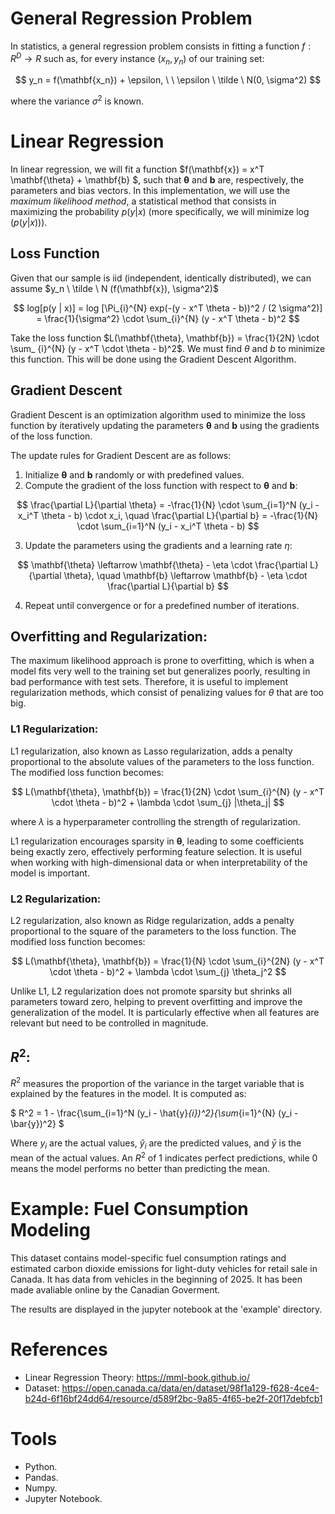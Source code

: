 # General Regression Problem
In statistics, a general regression problem consists in fitting a function $f: R^D \to R$ such as, for every instance $(x_n, y_n)$ of our training set:

$$
y_n = f(\mathbf{x_n}) + \epsilon, \ \ \epsilon \ \tilde \ N(0, \sigma^2)
$$

where the variance $\sigma^2$ is known.

# Linear Regression
In linear regression, we will fit a function $f(\mathbf{x}) = x^T \mathbf{\theta} + \mathbf{b} $, such that $\mathbf{\theta}$ and $\mathbf{b}$ are, respectively, the parameters and bias vectors. In this implementation, we will use the *maximum likelihood method*, a statistical method that consists in maximizing the probability $p(y | x)$ (more specifically, we will minimize $\log(p(y|x)))$.

## Loss Function
Given that our sample is iid (independent, identically distributed), we can assume $y_n \ \tilde \ N (f(\mathbf{x}), \sigma^2)$

$$
log[p(y | x)] = log [\Pi_{i}^{N} exp(-(y - x^T \theta - b))^2 / (2 \sigma^2)] = \frac{1}{\sigma^2} \cdot \sum_{i}^{N} (y - x^T \theta - b)^2
$$

Take the loss function $L(\mathbf{\theta}, \mathbf{b}) = \frac{1}{2N} \cdot \sum_ {i}^{N} (y - x^T \cdot \theta - b)^2$. We must find $\theta$ and $b$ to minimize this function. This will be done using the Gradient Descent Algorithm.

## Gradient Descent
Gradient Descent is an optimization algorithm used to minimize the loss function by iteratively updating the parameters $\mathbf{\theta}$ and $\mathbf{b}$ using the gradients of the loss function.

The update rules for Gradient Descent are as follows:

1. Initialize $\mathbf{\theta}$ and $\mathbf{b}$ randomly or with predefined values.
2. Compute the gradient of the loss function with respect to $\mathbf{\theta}$ and $\mathbf{b}$:

$$
\frac{\partial L}{\partial \theta} = -\frac{1}{N} \cdot \sum_{i=1}^N (y_i - x_i^T \theta - b) \cdot x_i, \quad \frac{\partial L}{\partial b} = -\frac{1}{N} \cdot \sum_{i=1}^N (y_i - x_i^T \theta - b)
$$

3. Update the parameters using the gradients and a learning rate $\eta$:

$$
\mathbf{\theta} \leftarrow \mathbf{\theta} - \eta \cdot \frac{\partial L}{\partial \theta}, \quad \mathbf{b} \leftarrow \mathbf{b} - \eta \cdot \frac{\partial L}{\partial b}
$$

4. Repeat until convergence or for a predefined number of iterations.

## Overfitting and Regularization:
The maximum likelihood approach is prone to overfitting, which is when a model fits very well to the training set but generalizes poorly, resulting in bad performance with test sets. Therefore, it is useful to implement regularization methods, which consist of penalizing values for $\theta$ that are too big.

### L1 Regularization:
L1 regularization, also known as Lasso regularization, adds a penalty proportional to the absolute values of the parameters to the loss function. The modified loss function becomes:

$$
L(\mathbf{\theta}, \mathbf{b}) = \frac{1}{2N} \cdot \sum_{i}^{N} (y - x^T \cdot \theta - b)^2 + \lambda \cdot \sum_{j} |\theta_j|
$$

where $\lambda$ is a hyperparameter controlling the strength of regularization.

L1 regularization encourages sparsity in $\mathbf{\theta}$, leading to some coefficients being exactly zero, effectively performing feature selection. It is useful when working with high-dimensional data or when interpretability of the model is important.

### L2 Regularization:
L2 regularization, also known as Ridge regularization, adds a penalty proportional to the square of the parameters to the loss function. The modified loss function becomes:


$$
L(\mathbf{\theta}, \mathbf{b}) = \frac{1}{N} \cdot \sum_{i}^{2N} (y - x^T \cdot \theta - b)^2 + \lambda \cdot \sum_{j} \theta_j^2
$$

Unlike L1, L2 regularization does not promote sparsity but shrinks all parameters toward zero, helping to prevent overfitting and improve the generalization of the model. It is particularly effective when all features are relevant but need to be controlled in magnitude.

## $R^2$:
$R^2$ measures the proportion of the variance in the target variable that is explained by the features in the model. It is computed as:

$ R^2 = 1 - \frac{\sum_{i=1}^N (y_i - \hat{y}_{i})^2}{\sum_{i=1}^{N} (y_i - \bar{y})^2} $ 


Where $y_i$ are the actual values, $\hat{y}_i$ are the predicted values, and $\bar{y}$ is the mean of the actual values. An $R^2$ of 1 indicates perfect predictions, while 0 means the model performs no better than predicting the mean.


# Example: Fuel Consumption Modeling
This dataset contains model-specific fuel consumption ratings and estimated carbon dioxide emissions for light-duty vehicles for retail sale in Canada. It has data from vehicles in the beginning of 2025. It has been made avaliable online by the Canadian Goverment.

The results are displayed in the jupyter notebook at the 'example' directory.


# References
- Linear Regression Theory: https://mml-book.github.io/
- Dataset: https://open.canada.ca/data/en/dataset/98f1a129-f628-4ce4-b24d-6f16bf24dd64/resource/d589f2bc-9a85-4f65-be2f-20f17debfcb1

# Tools
- Python.
- Pandas.
- Numpy.
- Jupyter Notebook. 




